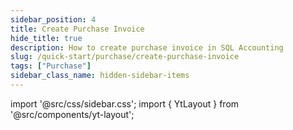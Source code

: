 ```yaml
---
sidebar_position: 4
title: Create Purchase Invoice
hide_title: true
description: How to create purchase invoice in SQL Accounting
slug: /quick-start/purchase/create-purchase-invoice
tags: ["Purchase"]
sidebar_class_name: hidden-sidebar-items
---
```


import '@src/css/sidebar.css';
import { YtLayout } from '@src/components/yt-layout';

<YtLayout 
    url="https://www.youtube.com/embed/dBxJcgMINXI?autoplay=1"
    videoId="dBxJcgMINXI"
    title="Purchase Invoice"
/>
